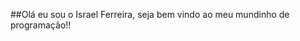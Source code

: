 ##Olá eu sou o Israel Ferreira, seja bem vindo ao meu mundinho de programação!!


<!---
IsraFerreira/IsraFerreira is a ✨ special ✨ repository because its `README.md` (this file) appears on your GitHub profile.
You can click the Preview link to take a look at your changes.
--->

